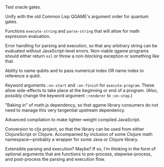 Test oracle gates.

Unify with the old Common Lisp QGAME's argument order for quantum gates.

Functions `execute-string` and `parse-string` that will allow for math expression evaluation.

Error handling for parsing and execution, so that any arbitrary string can be evaluated without JavaScript-level errors. Non-viable qgame programs should either return `nil` or throw a non-blocking exception or something like that.

Ability to name qubits and to pass numerical index OR name index to reference a qubit.

Keyword arguments `:on-start` and `:on-finish` for `execute-program`. These allow side-effects to take place at the beginning or end of a program. (Also, possibly change the keyword argument `:renderer` to `:on-step`.)

"Baking in" of math.js dependency, so that qgame library consumers do not need to manage this very tangential upstream dependency.

Advanced compilation to make lighter-weight compiled JavaScript.

Conversion to cljx project, so that the library can be used from either ClojureScript or Clojure. Accompanied by inclusion of some Clojure math namespace&mdash;probably a wrapper for some Java or Clojure library.

Extensible parsing and execution? Maybe? If so, I'm thinking in the form of optional arguments that are functions to pre-process, stepwise-process, and post-process the parsing and execution flow.
